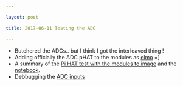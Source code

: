 ```yaml
---

layout: post

title: 2017-06-11 Testing the ADC

---
```



-   Butchered the ADCs.. but I think I got the interleaved thing !
-   Adding officially the ADC pHAT to the modules as [elmo](/elmo/) =)
-   A summary of the [Pi HAT test with the modules to
    image](/elmo/data/arduino/20170611-arduino.md) and the
    [notebook](/elmo/data/arduino/20170611-arduino.ipynb).
-   Debbugging the [ADC
    inputs](/elmo/data/arduino/20170609-NewADC.ipynb)

